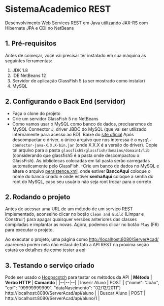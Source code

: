 # SistemaAcademico REST
Desenvolvimento Web Services REST em Java utilizando JAX-RS com Hibernate JPA e CDI no NetBeans
## 1. Pré-requisitos

Antes de começar, você vai precisar ter instalado em sua máquina as seguintes ferramentas:
  1. JDK 1.8 
  2. IDE NetBeans 12
  3. Servidor de aplicação GlassFish 5 (a ser mostrado como instalar)
  4. MySQL

##  2. Configurando o Back End (servidor)

 - Faça o clone do projeto
 - Crie um servidor GlassFish 5 no NetBeans
 - Como vamos usar o MySQL como banco de dados, precisaremos do MySQL
   Connector J, driver JBDC do MySQL (que vai ser utilizado internamente
   para acesso ao BD). Baixe do [site
   oficial](https://dev.mysql.com/downloads/connector/j/)
   Após descompactar o driver, o único arquivo que nos interessa é o `mysql-connector-java-X.X.X-bin.jar` (onde X.X.X é a versão do driver). Copie tal arquivo para a pasta `glassfish5/glassfish/domains/domain1/lib` (considerando que glassfish5 é a pasta onde descompactou o GlassFish). As bibliotecas colocadas em tal pasta serão carregadas automaticamente pelo GlassFish.
   -Crie um banco de dados no MySQL e altere o arquivo [persistence.xml](/ServerAcad/src/main/resources/META-INF/persistence.xml), onde estiver **BancoAqui** coloque o nome do banco criado e onde estiver **senhaAqui** coloque a senha do root do MySQL, caso seu usuário não seja root trocar para o correto
   
##  2. Rodando o projeto
Antes de acessar uma URL de um método de um serviço REST implementado, aconselho clicar no botão `Clean and Build` (Limpar e Construir) para apagar quaisquer versões anteriores das classes compiladas e implantar as novas. Agora, podemos clicar no botão `Play` (F6) para executar o projeto.

Ao executar o projeto, uma página como [http://localhost:8080/ServerAcad/](http://localhost:8080/ServerAcad/) aparecerá porém nela não estará de fato a API REST na próxima seção estará os detalhes de como testar a api

## 3. Testando o serviço criado

Pode ser usado o [Hoppscotch](https://hoppscotch.io/) para testar os métodos da API
| **Método** |  **Verbo HTTP** | **Comando**  |
|--|--|--|
| Inserir Aluno | POST | {"nome": "João", "cpf": "99999999999", "dataNascimento": "02/12/2011"} http://localhost:8080/ServerAcad/api/aluno  |
| Buscar Aluno | POST | http://localhost:8080/ServerAcad/api/aluno/1  |
